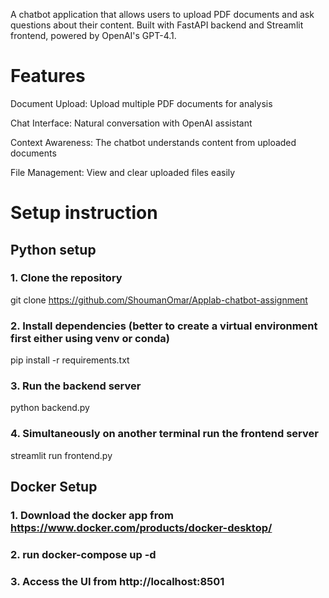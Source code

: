 A chatbot application that allows users to upload PDF documents and ask questions about their content. Built with FastAPI backend and Streamlit frontend, powered by OpenAI's GPT-4.1.

# Features
Document Upload: Upload multiple PDF documents for analysis

Chat Interface: Natural conversation with OpenAI assistant

Context Awareness: The chatbot understands content from uploaded documents

File Management: View and clear uploaded files easily

# Setup instruction 
## Python setup

### 1. Clone the repository
git clone https://github.com/ShoumanOmar/Applab-chatbot-assignment

### 2. Install dependencies (better to create a virtual environment first either using venv or conda)
pip install -r requirements.txt


### 3. Run the backend server
python backend.py

### 4. Simultaneously on another terminal run the frontend server
streamlit run frontend.py

## Docker Setup 
### 1. Download the docker app from https://www.docker.com/products/docker-desktop/

### 2. run docker-compose up -d

### 3. Access the UI from http://localhost:8501



